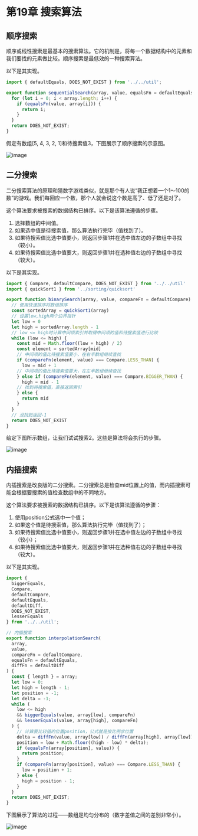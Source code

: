 # 第19章 搜索算法
## 顺序搜索
顺序或线性搜索是最基本的搜索算法。它的机制是，将每一个数据结构中的元素和我们要找的元素做比较。顺序搜索是最低效的一种搜索算法。

以下是其实现。
```js
import { defaultEquals, DOES_NOT_EXIST } from '../../util';

export function sequentialSearch(array, value, equalsFn = defaultEquals) {
  for (let i = 0; i < array.length; i++) {
    if (equalsFn(value, array[i])) {
      return i;
    }
  }
  return DOES_NOT_EXIST;
}
```

假定有数组[5, 4, 3, 2, 1]和待搜索值3，下图展示了顺序搜索的示意图。

![image](http://p4ui.toweydoc.tech:20080/images/stydocs/image.5vd0olzcq9w0.png)
## 二分搜索
二分搜索算法的原理和猜数字游戏类似，就是那个有人说“我正想着一个1～100的数”的游戏。我们每回应一个数，那个人就会说这个数是高了、低了还是对了。

这个算法要求被搜索的数据结构已排序。以下是该算法遵循的步骤。
1. 选择数组的中间值。
2. 如果选中值是待搜索值，那么算法执行完毕（值找到了）。
3. 如果待搜索值比选中值要小，则返回步骤1并在选中值左边的子数组中寻找（较小）。
4. 如果待搜索值比选中值要大，则返回步骤1并在选种值右边的子数组中寻找（较大）。

以下是其实现。
```js
import { Compare, defaultCompare, DOES_NOT_EXIST } from '../../util'
import { quickSort1 } from '../sorting/quicksort'

export function binarySearch(array, value, compareFn = defaultCompare) {
  // 使用快速排序将数组排序
  const sortedArray = quickSort1(array)
  // 设置low,high两个边界指针
  let low = 0
  let high = sortedArray.length - 1
  // low <= high时计算中间项索引并取得中间项的值和待搜索值进行比较
  while (low <= high) {
    const mid = Math.floor((low + high) / 2)
    const element = sortedArray[mid]
    // 中间项的值比待搜索值要小，在右半数组继续查找
    if (compareFn(element, value) === Compare.LESS_THAN) {
      low = mid + 1
    // 中间项的值比待搜索值要大，在左半数组继续查找
    } else if (compareFn(element, value) === Compare.BIGGER_THAN) {
      high = mid - 1
    // 找到待搜索值，直接返回索引
    } else {
      return mid
    }
  }
  // 没找到返回-1
  return DOES_NOT_EXIST
}
```

给定下图所示数组，让我们试试搜索2。这些是算法将会执行的步骤。

![image](http://p4ui.toweydoc.tech:20080/images/stydocs/image.4udsa7f5b560.png)

## 内插搜索
内插搜索是改良版的二分搜索。二分搜索总是检查mid位置上的值，而内插搜索可能会根据要搜索的值检查数组中的不同地方。

这个算法要求被搜索的数据结构已排序。以下是该算法遵循的步骤：
1. 使用position公式选中一个值；
2. 如果这个值是待搜索值，那么算法执行完毕（值找到了）；
3. 如果待搜索值比选中值要小，则返回步骤1并在选中值左边的子数组中寻找（较小）；
4. 如果待搜索值比选中值要大，则返回步骤1并在选种值右边的子数组中寻找（较大）。

以下是其实现。
```js
import {
  biggerEquals,
  Compare,
  defaultCompare,
  defaultEquals,
  defaultDiff,
  DOES_NOT_EXIST,
  lesserEquals
} from '../../util';

// 内插搜索
export function interpolationSearch(
  array,
  value,
  compareFn = defaultCompare,
  equalsFn = defaultEquals,
  diffFn = defaultDiff
) {
  const { length } = array;
  let low = 0;
  let high = length - 1;
  let position = -1;
  let delta = -1;
  while (
    low <= high
    && biggerEquals(value, array[low], compareFn)
    && lesserEquals(value, array[high], compareFn)
  ) {
    // 计算要比较值的位置position，公式就是按比例求位置
    delta = diffFn(value, array[low]) / diffFn(array[high], array[low]);
    position = low + Math.floor((high - low) * delta);
    if (equalsFn(array[position], value)) {
      return position;
    }
    if (compareFn(array[position], value) === Compare.LESS_THAN) {
      low = position + 1;
    } else {
      high = position - 1;
    }
  }
  return DOES_NOT_EXIST;
}
```

下图展示了算法的过程——数组是均匀分布的（数字差值之间的差别非常小）。

![image](http://p4ui.toweydoc.tech:20080/images/stydocs/image.1s2fqbc9gw4g.png)
